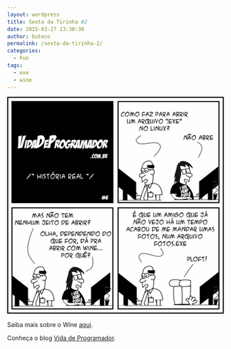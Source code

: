 ```yaml
---
layout: wordpress
title: Sexta da Tirinha #2
date: 2015-03-27 13:30:30
author: buteco
permalink: /sexta-da-tirinha-2/
categories:
  - Fun
tags:
  - exe
  - wine
---
```


<img class=" aligncenter" src="/assets/wp-content/uploads/2015/03/linux-exe.png" alt="Como abrir EXE no Linux" />

Saiba mais sobre o Wine <a title="Wine" href="https://www.winehq.org/about/" target="_blank">aqui</a>.

Conheça o blog <a title="Vida de Programador" href="http://vidadeprogramador.com.br/" target="_blank">Vida de Programador</a>.